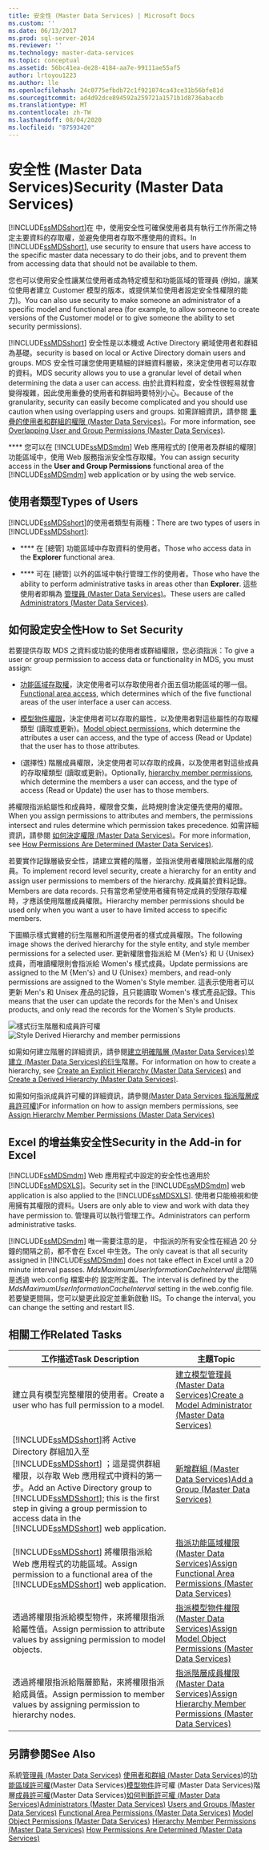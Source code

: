 ```yaml
---
title: 安全性 (Master Data Services) | Microsoft Docs
ms.custom: ''
ms.date: 06/13/2017
ms.prod: sql-server-2014
ms.reviewer: ''
ms.technology: master-data-services
ms.topic: conceptual
ms.assetid: 56bc41ea-de28-4184-aa7e-99111ae55af5
author: lrtoyou1223
ms.author: lle
ms.openlocfilehash: 24c0775efbdb72c1f921074ca43ce31b56bfe81d
ms.sourcegitcommit: ad4d92dce894592a259721a1571b1d8736abacdb
ms.translationtype: MT
ms.contentlocale: zh-TW
ms.lasthandoff: 08/04/2020
ms.locfileid: "87593420"
---
```

# <a name="security-master-data-services"></a><span data-ttu-id="09dbe-102">安全性 (Master Data Services)</span><span class="sxs-lookup"><span data-stu-id="09dbe-102">Security (Master Data Services)</span></span>
  <span data-ttu-id="09dbe-103">[!INCLUDE[ssMDSshort](../includes/ssmdsshort-md.md)]在  中，使用安全性可確保使用者具有執行工作所需之特定主要資料的存取權，並避免使用者存取不應使用的資料。</span><span class="sxs-lookup"><span data-stu-id="09dbe-103">In [!INCLUDE[ssMDSshort](../includes/ssmdsshort-md.md)], use security to ensure that users have access to the specific master data necessary to do their jobs, and to prevent them from accessing data that should not be available to them.</span></span>

 <span data-ttu-id="09dbe-104">您也可以使用安全性讓某位使用者成為特定模型和功能區域的管理員 (例如，讓某位使用者建立 Customer 模型的版本，或提供某位使用者設定安全性權限的能力)。</span><span class="sxs-lookup"><span data-stu-id="09dbe-104">You can also use security to make someone an administrator of a specific model and functional area (for example, to allow someone to create versions of the Customer model or to give someone the ability to set security permissions).</span></span>

 [!INCLUDE[ssMDSshort](../includes/ssmdsshort-md.md)] <span data-ttu-id="09dbe-105">安全性是以本機或 Active Directory 網域使用者和群組為基礎。</span><span class="sxs-lookup"><span data-stu-id="09dbe-105">security is based on local or Active Directory domain users and groups.</span></span> <span data-ttu-id="09dbe-106">MDS 安全性可讓您使用更精細的詳細資料層級，來決定使用者可以存取的資料。</span><span class="sxs-lookup"><span data-stu-id="09dbe-106">MDS security allows you to use a granular level of detail when determining the data a user can access.</span></span> <span data-ttu-id="09dbe-107">由於此資料粒度，安全性很輕易就會變得複雜，因此使用重疊的使用者和群組時要特別小心。</span><span class="sxs-lookup"><span data-stu-id="09dbe-107">Because of the granularity, security can easily become complicated and you should use caution when using overlapping users and groups.</span></span> <span data-ttu-id="09dbe-108">如需詳細資訊，請參閱 [重疊的使用者和群組的權限 &#40;Master Data Services&#41;](overlapping-user-and-group-permissions-master-data-services.md)。</span><span class="sxs-lookup"><span data-stu-id="09dbe-108">For more information, see [Overlapping User and Group Permissions &#40;Master Data Services&#41;](overlapping-user-and-group-permissions-master-data-services.md).</span></span>

 <span data-ttu-id="09dbe-109">\*\*\*\* 您可以在 [!INCLUDE[ssMDSmdm](../includes/ssmdsmdm-md.md)] Web 應用程式的 [使用者及群組的權限] 功能區域中，使用 Web 服務指派安全性存取權。</span><span class="sxs-lookup"><span data-stu-id="09dbe-109">You can assign security access in the **User and Group Permissions** functional area of the [!INCLUDE[ssMDSmdm](../includes/ssmdsmdm-md.md)] web application or by using the web service.</span></span>

## <a name="types-of-users"></a><span data-ttu-id="09dbe-110">使用者類型</span><span class="sxs-lookup"><span data-stu-id="09dbe-110">Types of Users</span></span>
 <span data-ttu-id="09dbe-111">[!INCLUDE[ssMDSshort](../includes/ssmdsshort-md.md)]的使用者類型有兩種：</span><span class="sxs-lookup"><span data-stu-id="09dbe-111">There are two types of users in [!INCLUDE[ssMDSshort](../includes/ssmdsshort-md.md)]:</span></span>

-   <span data-ttu-id="09dbe-112">\*\*\*\* 在 [總管] 功能區域中存取資料的使用者。</span><span class="sxs-lookup"><span data-stu-id="09dbe-112">Those who access data in the **Explorer** functional area.</span></span>

-   <span data-ttu-id="09dbe-113">\*\*\*\* 可在 [總管] 以外的區域中執行管理工作的使用者。</span><span class="sxs-lookup"><span data-stu-id="09dbe-113">Those who have the ability to perform administrative tasks in areas other than **Explorer**.</span></span> <span data-ttu-id="09dbe-114">這些使用者即稱為 [管理員 &#40;Master Data Services&#41;](../../2014/master-data-services/administrators-master-data-services.md)。</span><span class="sxs-lookup"><span data-stu-id="09dbe-114">These users are called [Administrators &#40;Master Data Services&#41;](../../2014/master-data-services/administrators-master-data-services.md).</span></span>

## <a name="how-to-set-security"></a><span data-ttu-id="09dbe-115">如何設定安全性</span><span class="sxs-lookup"><span data-stu-id="09dbe-115">How to Set Security</span></span>
 <span data-ttu-id="09dbe-116">若要提供存取 MDS 之資料或功能的使用者或群組權限，您必須指派：</span><span class="sxs-lookup"><span data-stu-id="09dbe-116">To give a user or group permission to access data or functionality in MDS, you must assign:</span></span>

-   <span data-ttu-id="09dbe-117">[功能區域存取權](../../2014/master-data-services/functional-area-permissions-master-data-services.md)，決定使用者可以存取使用者介面五個功能區域的哪一個。</span><span class="sxs-lookup"><span data-stu-id="09dbe-117">[Functional area access](../../2014/master-data-services/functional-area-permissions-master-data-services.md), which determines which of the five functional areas of the user interface a user can access.</span></span>

-   <span data-ttu-id="09dbe-118">[模型物件權限](../../2014/master-data-services/model-object-permissions-master-data-services.md)，決定使用者可以存取的屬性，以及使用者對這些屬性的存取權類型 (讀取或更新)。</span><span class="sxs-lookup"><span data-stu-id="09dbe-118">[Model object permissions](../../2014/master-data-services/model-object-permissions-master-data-services.md), which determine the attributes a user can access, and the type of access (Read or Update) that the user has to those attributes.</span></span>

-   <span data-ttu-id="09dbe-119">[](../../2014/master-data-services/hierarchy-member-permissions-master-data-services.md)(選擇性) 階層成員權限，決定使用者可以存取的成員，以及使用者對這些成員的存取權類型 (讀取或更新)。</span><span class="sxs-lookup"><span data-stu-id="09dbe-119">Optionally, [hierarchy member permissions](../../2014/master-data-services/hierarchy-member-permissions-master-data-services.md), which determine the members a user can access, and the type of access (Read or Update) the user has to those members.</span></span>

 <span data-ttu-id="09dbe-120">將權限指派給屬性和成員時，權限會交集，此時規則會決定優先使用的權限。</span><span class="sxs-lookup"><span data-stu-id="09dbe-120">When you assign permissions to attributes and members, the permissions intersect and rules determine which permission takes precedence.</span></span> <span data-ttu-id="09dbe-121">如需詳細資訊，請參閱 [如何決定權限 &#40;Master Data Services&#41;](../../2014/master-data-services/how-permissions-are-determined-master-data-services.md)。</span><span class="sxs-lookup"><span data-stu-id="09dbe-121">For more information, see [How Permissions Are Determined &#40;Master Data Services&#41;](../../2014/master-data-services/how-permissions-are-determined-master-data-services.md).</span></span>

 <span data-ttu-id="09dbe-122">若要實作記錄層級安全性，請建立實體的階層，並指派使用者權限給此階層的成員。</span><span class="sxs-lookup"><span data-stu-id="09dbe-122">To implement record level security, create a hierarchy for an entity and assign user permissions to members of the hierarchy.</span></span> <span data-ttu-id="09dbe-123">成員屬於資料記錄。</span><span class="sxs-lookup"><span data-stu-id="09dbe-123">Members are data records.</span></span>  <span data-ttu-id="09dbe-124">只有當您希望使用者擁有特定成員的受限存取權時，才應該使用階層成員權限。</span><span class="sxs-lookup"><span data-stu-id="09dbe-124">Hierarchy member permissions should be used only when you want a user to have limited access to specific members.</span></span>

 <span data-ttu-id="09dbe-125">下圖顯示樣式實體的衍生階層和所選使用者的樣式成員權限。</span><span class="sxs-lookup"><span data-stu-id="09dbe-125">The following image shows the derived hierarchy for the style entity, and style member permissions for a selected user.</span></span> <span data-ttu-id="09dbe-126">更新權限會指派給 M {Men’s} 和 U {Unisex} 成員，而唯讀權限則會指派給 Women's 樣式成員。</span><span class="sxs-lookup"><span data-stu-id="09dbe-126">Update permissions are assigned to the M {Men's} and U {Unisex} members, and read-only permissions are assigned to  the Women's Style member.</span></span> <span data-ttu-id="09dbe-127">這表示使用者可以更新 Men's 和 Unisex 產品的記錄，且只能讀取 Women's 樣式產品記錄。</span><span class="sxs-lookup"><span data-stu-id="09dbe-127">This means that the user can update the records for the Men's and Unisex products, and only read the records for the Women's Style products.</span></span>

 <span data-ttu-id="09dbe-128">![樣式衍生階層和成員許可權](../../2014/master-data-services/media/style-derived-hierarchy-mds.png "樣式衍生階層和成員許可權")</span><span class="sxs-lookup"><span data-stu-id="09dbe-128">![Style Derived Hierarchy and member permissions](../../2014/master-data-services/media/style-derived-hierarchy-mds.png "Style Derived Hierarchy and member permissions")</span></span>

 <span data-ttu-id="09dbe-129">如需如何建立階層的詳細資訊，請參閱[建立明確階層 &#40;Master Data Services&#41;](../../2014/master-data-services/create-an-explicit-hierarchy-master-data-services.md)並[建立 &#40;Master Data Services&#41;的衍生](../../2014/master-data-services/create-a-derived-hierarchy-master-data-services.md)階層。</span><span class="sxs-lookup"><span data-stu-id="09dbe-129">For information on how to create a hierarchy, see [Create an Explicit Hierarchy &#40;Master Data Services&#41;](../../2014/master-data-services/create-an-explicit-hierarchy-master-data-services.md) and [Create a Derived Hierarchy &#40;Master Data Services&#41;](../../2014/master-data-services/create-a-derived-hierarchy-master-data-services.md).</span></span>

 <span data-ttu-id="09dbe-130">如需如何指派成員許可權的詳細資訊，請參閱[&#40;Master Data Services 指派階層成員許可權&#41;](../../2014/master-data-services/assign-hierarchy-member-permissions-master-data-services.md)</span><span class="sxs-lookup"><span data-stu-id="09dbe-130">For information on how to assign members permissions, see [Assign Hierarchy Member Permissions &#40;Master Data Services&#41;](../../2014/master-data-services/assign-hierarchy-member-permissions-master-data-services.md)</span></span>

## <a name="security-in-the-add-in-for-excel"></a><span data-ttu-id="09dbe-131">Excel 的增益集安全性</span><span class="sxs-lookup"><span data-stu-id="09dbe-131">Security in the Add-in for Excel</span></span>
 <span data-ttu-id="09dbe-132">[!INCLUDE[ssMDSmdm](../includes/ssmdsmdm-md.md)] Web 應用程式中設定的安全性也適用於 [!INCLUDE[ssMDSXLS](../includes/ssmdsxls-md.md)]。</span><span class="sxs-lookup"><span data-stu-id="09dbe-132">Security set in the [!INCLUDE[ssMDSmdm](../includes/ssmdsmdm-md.md)] web application is also applied to the [!INCLUDE[ssMDSXLS](../includes/ssmdsxls-md.md)].</span></span> <span data-ttu-id="09dbe-133">使用者只能檢視和使用擁有其權限的資料。</span><span class="sxs-lookup"><span data-stu-id="09dbe-133">Users are only able to view and work with data they have permission to.</span></span> <span data-ttu-id="09dbe-134">管理員可以執行管理工作。</span><span class="sxs-lookup"><span data-stu-id="09dbe-134">Administrators can perform administrative tasks.</span></span>

 <span data-ttu-id="09dbe-135">[!INCLUDE[ssMDSmdm](../includes/ssmdsmdm-md.md)] 唯一需要注意的是， 中指派的所有安全性在經過 20 分鐘的間隔之前，都不會在 Excel 中生效。</span><span class="sxs-lookup"><span data-stu-id="09dbe-135">The only caveat is that all security assigned in [!INCLUDE[ssMDSmdm](../includes/ssmdsmdm-md.md)] does not take effect in Excel until a 20 minute interval passes.</span></span> <span data-ttu-id="09dbe-136">*MdsMaximumUserInformationCacheInterval* 此間隔是透過 web.config 檔案中的  設定所定義。</span><span class="sxs-lookup"><span data-stu-id="09dbe-136">The interval is defined by the *MdsMaximumUserInformationCacheInterval* setting in the web.config file.</span></span> <span data-ttu-id="09dbe-137">若要變更間隔，您可以變更此設定並重新啟動 IIS。</span><span class="sxs-lookup"><span data-stu-id="09dbe-137">To change the interval, you can change the setting and restart IIS.</span></span>

## <a name="related-tasks"></a><span data-ttu-id="09dbe-138">相關工作</span><span class="sxs-lookup"><span data-stu-id="09dbe-138">Related Tasks</span></span>

|<span data-ttu-id="09dbe-139">工作描述</span><span class="sxs-lookup"><span data-stu-id="09dbe-139">Task Description</span></span>|<span data-ttu-id="09dbe-140">主題</span><span class="sxs-lookup"><span data-stu-id="09dbe-140">Topic</span></span>|
|----------------------|-----------|
|<span data-ttu-id="09dbe-141">建立具有模型完整權限的使用者。</span><span class="sxs-lookup"><span data-stu-id="09dbe-141">Create a user who has full permission to a model.</span></span>|[<span data-ttu-id="09dbe-142">建立模型管理員 &#40;Master Data Services&#41;</span><span class="sxs-lookup"><span data-stu-id="09dbe-142">Create a Model Administrator &#40;Master Data Services&#41;</span></span>](../../2014/master-data-services/create-a-model-administrator-master-data-services.md)|
|<span data-ttu-id="09dbe-143">[!INCLUDE[ssMDSshort](../includes/ssmdsshort-md.md)]將 Active Directory 群組加入至 [!INCLUDE[ssMDSshort](../includes/ssmdsshort-md.md)] ；這是提供群組權限，以存取  Web 應用程式中資料的第一步。</span><span class="sxs-lookup"><span data-stu-id="09dbe-143">Add an Active Directory group to [!INCLUDE[ssMDSshort](../includes/ssmdsshort-md.md)]; this is the first step in giving a group permission to access data in the [!INCLUDE[ssMDSshort](../includes/ssmdsshort-md.md)] web application.</span></span>|[<span data-ttu-id="09dbe-144">新增群組 &#40;Master Data Services&#41;</span><span class="sxs-lookup"><span data-stu-id="09dbe-144">Add a Group &#40;Master Data Services&#41;</span></span>](../../2014/master-data-services/add-a-group-master-data-services.md)|
|<span data-ttu-id="09dbe-145">[!INCLUDE[ssMDSshort](../includes/ssmdsshort-md.md)] 將權限指派給  Web 應用程式的功能區域。</span><span class="sxs-lookup"><span data-stu-id="09dbe-145">Assign permission to a functional area of the [!INCLUDE[ssMDSshort](../includes/ssmdsshort-md.md)] web application.</span></span>|[<span data-ttu-id="09dbe-146">指派功能區域權限 &#40;Master Data Services&#41;</span><span class="sxs-lookup"><span data-stu-id="09dbe-146">Assign Functional Area Permissions &#40;Master Data Services&#41;</span></span>](../../2014/master-data-services/assign-functional-area-permissions-master-data-services.md)|
|<span data-ttu-id="09dbe-147">透過將權限指派給模型物件，來將權限指派給屬性值。</span><span class="sxs-lookup"><span data-stu-id="09dbe-147">Assign permission to attribute values by assigning permission to model objects.</span></span>|[<span data-ttu-id="09dbe-148">指派模型物件權限 &#40;Master Data Services&#41;</span><span class="sxs-lookup"><span data-stu-id="09dbe-148">Assign Model Object Permissions &#40;Master Data Services&#41;</span></span>](../../2014/master-data-services/assign-model-object-permissions-master-data-services.md)|
|<span data-ttu-id="09dbe-149">透過將權限指派給階層節點，來將權限指派給成員值。</span><span class="sxs-lookup"><span data-stu-id="09dbe-149">Assign permission to member values by assigning permission to hierarchy nodes.</span></span>|[<span data-ttu-id="09dbe-150">指派階層成員權限 &#40;Master Data Services&#41;</span><span class="sxs-lookup"><span data-stu-id="09dbe-150">Assign Hierarchy Member Permissions &#40;Master Data Services&#41;</span></span>](../../2014/master-data-services/assign-hierarchy-member-permissions-master-data-services.md)|

## <a name="see-also"></a><span data-ttu-id="09dbe-151">另請參閱</span><span class="sxs-lookup"><span data-stu-id="09dbe-151">See Also</span></span>
 <span data-ttu-id="09dbe-152">系統[管理員 &#40;Master Data Services&#41;](../../2014/master-data-services/administrators-master-data-services.md) [使用者和群組 &#40;Master Data Services](../../2014/master-data-services/users-and-groups-master-data-services.md)&#41;的[功能區域許可權](../../2014/master-data-services/functional-area-permissions-master-data-services.md)&#40;Master Data Services&#41;[模型物件](../../2014/master-data-services/model-object-permissions-master-data-services.md)許可權 &#40;Master Data Services&#41;階層[成員許可權](../../2014/master-data-services/hierarchy-member-permissions-master-data-services.md)&#40;Master Data Services&#41;[如何判斷許可權 &#40;Master Data Services](../../2014/master-data-services/how-permissions-are-determined-master-data-services.md)&#41;</span><span class="sxs-lookup"><span data-stu-id="09dbe-152">[Administrators &#40;Master Data Services&#41;](../../2014/master-data-services/administrators-master-data-services.md) [Users and Groups &#40;Master Data Services&#41;](../../2014/master-data-services/users-and-groups-master-data-services.md) [Functional Area Permissions &#40;Master Data Services&#41;](../../2014/master-data-services/functional-area-permissions-master-data-services.md) [Model Object Permissions &#40;Master Data Services&#41;](../../2014/master-data-services/model-object-permissions-master-data-services.md) [Hierarchy Member Permissions &#40;Master Data Services&#41;](../../2014/master-data-services/hierarchy-member-permissions-master-data-services.md) [How Permissions Are Determined &#40;Master Data Services&#41;](../../2014/master-data-services/how-permissions-are-determined-master-data-services.md)</span></span>


